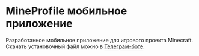 # MineProfile мобильное приложение

Разработанное мобильное приложение для игрового проекта Minecraft.
Скачать установочный файл можно в [Телеграм-боте](https://t.me/Koliy82Bot).